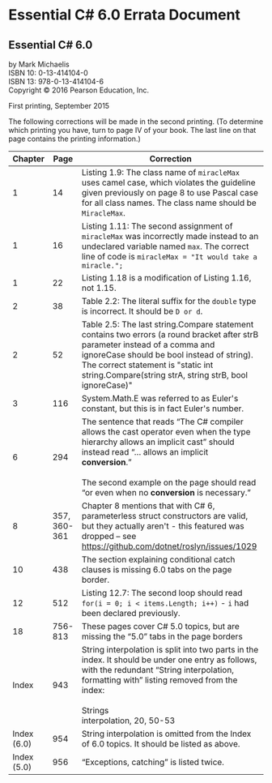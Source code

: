 # Essential C# 6.0 Errata Document

## Essential C# 6.0
by Mark Michaelis <br>
ISBN 10: 0-13-414104-0 <br>
ISBN 13: 978-0-13-414104-6 <br>
Copyright © 2016 Pearson Education, Inc. 

First printing, September 2015

The following corrections will be made in the second printing. (To determine which printing you have, turn to page IV of your book. The last line on that page contains the printing information.)

Chapter     | Page         | Correction 
----------- | ------------ | ---------- 
1           | 14           | Listing 1.9: The class name of `miracleMax` uses camel case, which violates the guideline given previously on page 8 to use Pascal case for all class names. The class name should be `MiracleMax`.
1           | 16           | Listing 1.11: The second assignment of `miracleMax` was incorrectly made instead to an undeclared variable named `max`. The correct line of code is `miracleMax = "It would take a miracle.";` 
1           | 22           | Listing 1.18 is a modification of Listing 1.16, not 1.15.
2           | 38           | Table 2.2: The literal suffix for the `double` type is incorrect. It should be `D or d`.
2           | 52           | Table 2.5: The last string.Compare statement contains two errors (a round bracket after strB parameter instead of a comma and ignoreCase should be bool instead of string). The correct statement is "static int string.Compare(string strA, string strB, bool ignoreCase)" 
3           | 116          | System.Math.E was referred to as Euler's constant, but this is in fact Euler's number.
6           | 294          | The sentence that reads “The C# compiler allows the cast operator even when the type hierarchy allows an implicit cast” should instead read “… allows an implicit **conversion**.” <br><br> The second example on the page should read “or even when no **conversion** is necessary.” 
8           | 357, 360-361 | Chapter 8 mentions that with C# 6, parameterless struct constructors are valid, but they actually aren't - this featured was dropped – see https://github.com/dotnet/roslyn/issues/1029 
10          | 438          | The section explaining conditional catch clauses is missing 6.0 tabs on the page border.
12          | 512          | Listing 12.7: The second loop should read `for(i = 0; i < items.Length; i++)` - `i` had been declared previously.
18          | 756-813      | These pages cover C# 5.0 topics, but are missing the “5.0” tabs in the page borders
Index       | 943          | String interpolation is split into two parts in the index. It should be under one entry as follows, with the redundant “String interpolation, formatting with” listing removed from the index: <br><br> Strings<br>     interpolation, 20, 50-53
Index (6.0) | 954          | String interpolation is omitted from the Index of 6.0 topics. It should be listed as above.
Index (5.0) | 956          | “Exceptions, catching” is listed twice.
